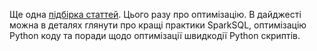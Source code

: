 Ще одна [підбірка статтей](https://digest.deordie.org/13_Snake_menace/). Цього разу про оптимізацію. В дайджесті можна в деталях глянути про кращі практики SparkSQL, оптимізацію Python коду та поради щодо оптимізації швидкодії Python скриптів.  